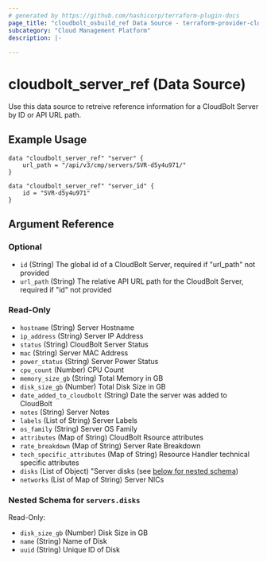 ```yaml
---
# generated by https://github.com/hashicorp/terraform-plugin-docs
page_title: "cloudbolt_osbuild_ref Data Source - terraform-provider-cloudbolt"
subcategory: "Cloud Management Platform"
description: |-
  
---
```


# cloudbolt_server_ref (Data Source)

Use this data source to retreive reference information for a CloudBolt Server by ID or API URL path.

## Example Usage
```hcl
data "cloudbolt_server_ref" "server" {
    url_path = "/api/v3/cmp/servers/SVR-d5y4u971/"
}

data "cloudbolt_server_ref" "server_id" {
    id = "SVR-d5y4u971"
}
```

<!-- schema generated by tfplugindocs -->
## Argument Reference

### Optional

- `id` (String) The global id of a CloudBolt Server, required if "url_path" not provided
- `url_path` (String) The relative API URL path for the CloudBolt Server, required if "id" not provided

### Read-Only

- `hostname` (String) Server Hostname
- `ip_address` (String) Server IP Address
- `status` (String) CloudBolt Server Status
- `mac` (String) Server MAC Address
- `power_status` (String) Server Power Status
- `cpu_count` (Number) CPU Count
- `memory_size_gb` (String) Total Memory in GB
- `disk_size_gb` (Number) Total Disk Size in GB
- `date_added_to_cloudbolt` (String) Date the server was added to CloudBolt
- `notes` (String) Server Notes
- `labels` (List of String) Server Labels
- `os_family` (String) Server OS Family
- `attributes` (Map of String) CloudBolt Rsource attributes
- `rate_breakdown` (Map of String) Server Rate Breakdown
- `tech_specific_attributes` (Map of String) Resource Handler technical specific attributes
- `disks` (List of Object) "Server disks (see [below for nested schema](#nestedobjatt--servers--disks))
- `networks` (List of Map of String) Server NICs
 
<a id="nestedobjatt--servers--disks"></a>
### Nested Schema for `servers.disks`

Read-Only:

- `disk_size_gb` (Number) Disk Size in GB
- `name` (String) Name of Disk
- `uuid` (String) Unique ID of Disk